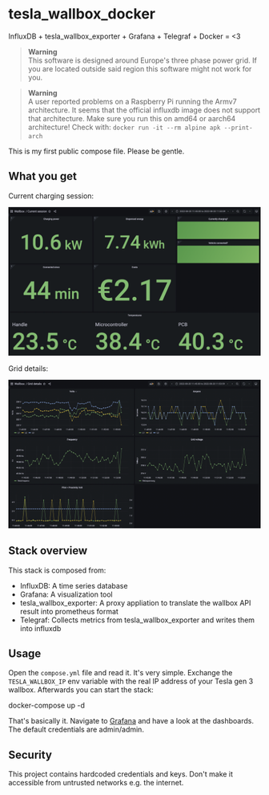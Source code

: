 # tesla_wallbox_docker

InfluxDB + tesla_wallbox_exporter + Grafana + Telegraf + Docker = <3

> **Warning**   
> This software is designed around Europe's three phase power grid. If you are located outside said region this software might not work for you.

> **Warning**   
> A user reported problems on a Raspberry Pi running the Armv7 architecture. It seems that the official influxdb image does not support that architecture. Make sure you run this on amd64 or aarch64 architecture! Check with: `docker run -it --rm alpine apk --print-arch`

This is my first public compose file. Please be gentle.

## What you get

Current charging session:

![Chargin session](/.github/screenshots/charging-session.png?raw=true "Charging session overview")

Grid details:

![Grid details](/.github/screenshots/grid-details.png?raw=true "Grid details")

## Stack overview

This stack is composed from:

- InfluxDB: A time series database
- Grafana: A visualization tool
- tesla_wallbox_exporter: A proxy appliation to translate the wallbox API result into prometheus format
- Telegraf: Collects metrics from tesla_wallbox_exporter and writes them into influxdb

## Usage

Open the `compose.yml` file and read it. It's very simple. Exchange the `TESLA_WALLBOX_IP` env variable with the real IP address of your Tesla gen 3 wallbox. Afterwards you can start the stack:

   docker-compose up -d

That's basically it. Navigate to [Grafana](http://localhost:3000) and have a look at the dashboards. The default credentials are admin/admin.

## Security

This project contains hardcoded credentials and keys. Don't make it accessible from untrusted networks e.g. the internet.